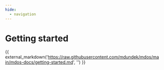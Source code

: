 ```yaml
---
hide:
  - navigation
---
```


# Getting started

{{ external_markdown('https://raw.githubusercontent.com/mdundek/mdos/main/mdos-docs/getting-started.md', '') }}